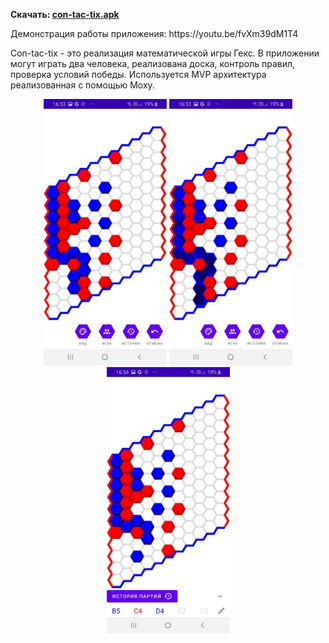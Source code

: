 <b>
  <p>
    Скачать: 
    <a href="https://github.com/GrishaninVyacheslav/con-tac-tix/releases/download/signed-pre-release/con-tac-tix.apk">con-tac-tix.apk</a>
  <p/>
</b>
<p>
Демонстрация работы приложения: https://youtu.be/fvXm39dM1T4
<p/>
Con-tac-tix - это реализация математической игры Гекс.
В приложении могут играть два человека, реализована доска,
контроль правил, проверка условий победы.
Используется MVP архитектура реализованная с помощью Moxy.
<p align="center">
  <img src="preview_a.jpg" width="197" height="426">
  <img src="preview_b.jpg" width="197" height="426">
  <img src="preview_c.jpg" width="197" height="426">
</p>
